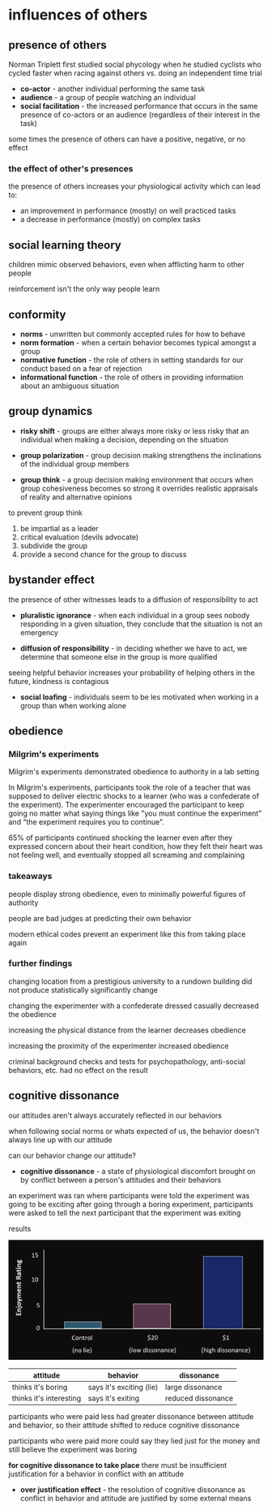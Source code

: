 # influences of others

## presence of others

Norman Triplett first studied social phycology when he studied cyclists who cycled faster when racing against others vs. doing an independent time trial

- **co-actor** - another individual performing the same task
- **audience** - a group of people watching an individual
- **social facilitation** - the increased performance that occurs in the same presence of co-actors or an audience (regardless of their interest in the task)

some times the presence of others can have a positive, negative, or no effect

### the effect of other's presences

the presence of others increases your physiological activity which can lead to:

- an improvement in performance (mostly) on well practiced tasks
- a decrease in performance (mostly) on complex tasks

## social learning theory

children mimic observed behaviors, even when afflicting harm to other people

reinforcement isn't the only way people learn

## conformity

- **norms** - unwritten but commonly accepted rules for how to behave
- **norm formation** - when a certain behavior becomes typical amongst a group
- **normative function** - the role of others in setting standards for our conduct based on a fear of rejection
- **informational function** - the role of others in providing information about an ambiguous situation

## group dynamics

- **risky shift** - groups are either always more risky or less risky that an individual when making a decision, depending on the situation

- **group polarization** - group decision making strengthens the inclinations of the individual group members

- **group think** - a group decision making environment that occurs when group cohesiveness becomes so strong it overrides realistic appraisals of reality and alternative opinions

to prevent group think
1. be impartial as a leader
2. critical evaluation (devils advocate)
3. subdivide the group
4. provide a second chance for the group to discuss

## bystander effect

the presence of other witnesses leads to a diffusion of responsibility to act

- **pluralistic ignorance** - when each individual in a group sees nobody responding in a given situation, they conclude that the situation is not an emergency 

- **diffusion of responsibility** - in deciding whether we have to act, we determine that someone else in the group is more qualified

seeing helpful behavior increases your probability of helping others in the future, kindness is contagious

- **social loafing** - individuals seem to be les motivated when working in a group than when working alone

## obedience

### Milgrim's experiments

Milgrim's experiments demonstrated obedience to authority in a lab setting

In Milgrim's experiments, participants took the role of a teacher that was supposed to deliver electric shocks to a learner (who was a confederate of the experiment). The experimenter encouraged the participant to keep going no matter what saying things like "you must continue the experiment" and "the experiment requires you to continue". 

65% of participants continued shocking the learner even after they expressed concern about their heart condition, how they felt their heart was not feeling well, and eventually stopped all screaming and complaining

### takeaways
people display strong obedience, even to minimally powerful figures of authority

people are bad judges at predicting their own behavior

modern ethical codes prevent an experiment like this from taking place again

### further findings

changing location from a prestigious university to a rundown building did not produce statistically significantly change

changing the experimenter with a confederate dressed casually decreased the obedience

increasing the physical distance from the learner decreases obedience

increasing the proximity of the experimenter increased obedience

criminal background checks and tests for psychopathology, anti-social behaviors, etc. had no effect on the result

## cognitive dissonance

our attitudes aren't always accurately reflected in our behaviors

when following social norms or whats expected of us, the behavior doesn't always line up with our attitude

can our behavior change our attitude?

- **cognitive dissonance** - a state of physiological discomfort brought on by conflict between a person's attitudes and their behaviors

an experiment was ran where participants were told the experiment was going to be exciting after going through a boring experiment, participants were asked to tell the next participant that the experiment was exiting

results 

![results](./media/10_influence_of_others_1.png)

attitude | behavior | dissonance
---|---|---
thinks it's boring | says it's exciting (lie) | large dissonance
thinks it's interesting | says it's exiting | reduced dissonance

participants who were paid less had greater dissonance between attitude and behavior, so their attitude shifted to reduce cognitive dissonance
 
participants who were paid more could say they lied just for the money and still believe the experiment was boring

**for cognitive dissonance to take place** there must be insufficient justification for a behavior in conflict with an attitude

- **over justification effect** - the resolution of cognitive dissonance as conflict in behavior and attitude are justified by some external means